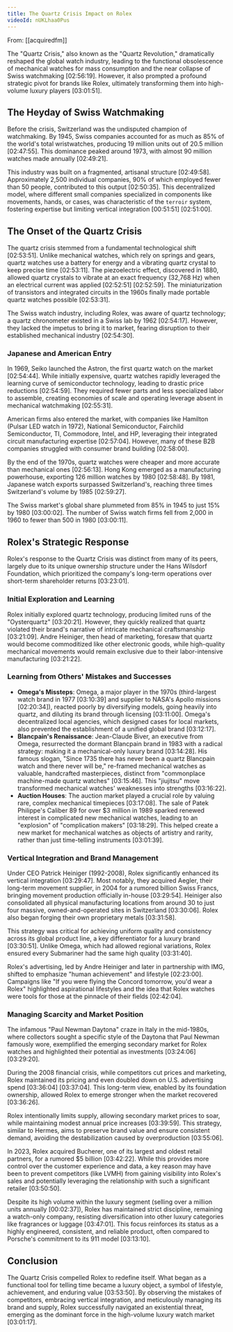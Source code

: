 ```yaml
---
title: The Quartz Crisis Impact on Rolex
videoId: nUKLhaa0Pus
---
```


From: [[acquiredfm]] <br/> 

The "Quartz Crisis," also known as the "Quartz Revolution," dramatically reshaped the global watch industry, leading to the functional obsolescence of mechanical watches for mass consumption and the near collapse of Swiss watchmaking <a class="yt-timestamp" data-t="02:56:19">[02:56:19]</a>. However, it also prompted a profound strategic pivot for brands like Rolex, ultimately transforming them into high-volume luxury players <a class="yt-timestamp" data-t="03:01:51">[03:01:51]</a>.

## The Heyday of Swiss Watchmaking

Before the crisis, Switzerland was the undisputed champion of watchmaking. By 1945, Swiss companies accounted for as much as 85% of the world's total wristwatches, producing 19 million units out of 20.5 million <a class="yt-timestamp" data-t="02:47:55">[02:47:55]</a>. This dominance peaked around 1973, with almost 90 million watches made annually <a class="yt-timestamp" data-t="02:49:21">[02:49:21]</a>.

This industry was built on a fragmented, artisanal structure <a class="yt-timestamp" data-t="02:49:58">[02:49:58]</a>. Approximately 2,500 individual companies, 90% of which employed fewer than 50 people, contributed to this output <a class="yt-timestamp" data-t="02:50:35">[02:50:35]</a>. This decentralized model, where different small companies specialized in components like movements, hands, or cases, was characteristic of the `terroir` system, fostering expertise but limiting vertical integration <a class="yt-timestamp" data-t="00:51:51">[00:51:51]</a> <a class="yt-timestamp" data-t="02:51:00">[02:51:00]</a>.

## The Onset of the Quartz Crisis

The quartz crisis stemmed from a fundamental technological shift <a class="yt-timestamp" data-t="02:53:51">[02:53:51]</a>. Unlike mechanical watches, which rely on springs and gears, quartz watches use a battery for energy and a vibrating quartz crystal to keep precise time <a class="yt-timestamp" data-t="02:53:11">[02:53:11]</a>. The piezoelectric effect, discovered in 1880, allowed quartz crystals to vibrate at an exact frequency (32,768 Hz) when an electrical current was applied <a class="yt-timestamp" data-t="02:52:51">[02:52:51]</a> <a class="yt-timestamp" data-t="02:52:59">[02:52:59]</a>. The miniaturization of transistors and integrated circuits in the 1960s finally made portable quartz watches possible <a class="yt-timestamp" data-t="02:53:31">[02:53:31]</a>.

The Swiss watch industry, including Rolex, was aware of quartz technology; a quartz chronometer existed in a Swiss lab by 1962 <a class="yt-timestamp" data-t="02:54:17">[02:54:17]</a>. However, they lacked the impetus to bring it to market, fearing disruption to their established mechanical industry <a class="yt-timestamp" data-t="02:54:30">[02:54:30]</a>.

### Japanese and American Entry

In 1969, Seiko launched the Astron, the first quartz watch on the market <a class="yt-timestamp" data-t="02:54:44">[02:54:44]</a>. While initially expensive, quartz watches rapidly leveraged the learning curve of semiconductor technology, leading to drastic price reductions <a class="yt-timestamp" data-t="02:54:59">[02:54:59]</a>. They required fewer parts and less specialized labor to assemble, creating economies of scale and operating leverage absent in mechanical watchmaking <a class="yt-timestamp" data-t="02:55:31">[02:55:31]</a>.

American firms also entered the market, with companies like Hamilton (Pulsar LED watch in 1972), National Semiconductor, Fairchild Semiconductor, TI, Commodore, Intel, and HP, leveraging their integrated circuit manufacturing expertise <a class="yt-timestamp" data-t="02:57:04">[02:57:04]</a>. However, many of these B2B companies struggled with consumer brand building <a class="yt-timestamp" data-t="02:58:00">[02:58:00]</a>.

By the end of the 1970s, quartz watches were cheaper and more accurate than mechanical ones <a class="yt-timestamp" data-t="02:56:13">[02:56:13]</a>. Hong Kong emerged as a manufacturing powerhouse, exporting 126 million watches by 1980 <a class="yt-timestamp" data-t="02:58:48">[02:58:48]</a>. By 1981, Japanese watch exports surpassed Switzerland's, reaching three times Switzerland's volume by 1985 <a class="yt-timestamp" data-t="02:59:27">[02:59:27]</a>.

The Swiss market's global share plummeted from 85% in 1945 to just 15% by 1980 <a class="yt-timestamp" data-t="03:00:02">[03:00:02]</a>. The number of Swiss watch firms fell from 2,000 in 1960 to fewer than 500 in 1980 <a class="yt-timestamp" data-t="03:00:11">[03:00:11]</a>.

## Rolex's Strategic Response

Rolex's response to the Quartz Crisis was distinct from many of its peers, largely due to its unique ownership structure under the Hans Wilsdorf Foundation, which prioritized the company's long-term operations over short-term shareholder returns <a class="yt-timestamp" data-t="03:23:01">[03:23:01]</a>.

### Initial Exploration and Learning

Rolex initially explored quartz technology, producing limited runs of the "Oysterquartz" <a class="yt-timestamp" data-t="03:20:21">[03:20:21]</a>. However, they quickly realized that quartz violated their brand's narrative of intricate mechanical craftsmanship <a class="yt-timestamp" data-t="03:21:09">[03:21:09]</a>. Andre Heiniger, then head of marketing, foresaw that quartz would become commoditized like other electronic goods, while high-quality mechanical movements would remain exclusive due to their labor-intensive manufacturing <a class="yt-timestamp" data-t="03:21:22">[03:21:22]</a>.

### Learning from Others' Mistakes and Successes

*   **Omega's Missteps**: Omega, a major player in the 1970s (third-largest watch brand in 1977 <a class="yt-timestamp" data-t="03:10:39">[03:10:39]</a> and supplier to NASA's Apollo missions <a class="yt-timestamp" data-t="02:20:34">[02:20:34]</a>), reacted poorly by diversifying models, going heavily into quartz, and diluting its brand through licensing <a class="yt-timestamp" data-t="03:11:00">[03:11:00]</a>. Omega's decentralized local agencies, which designed cases for local markets, also prevented the establishment of a unified global brand <a class="yt-timestamp" data-t="03:12:17">[03:12:17]</a>.
*   **Blancpain's Renaissance**: Jean-Claude Biver, an executive from Omega, resurrected the dormant Blancpain brand in 1983 with a radical strategy: making it a mechanical-only luxury brand <a class="yt-timestamp" data-t="03:14:28">[03:14:28]</a>. His famous slogan, "Since 1735 there has never been a quartz Blancpain watch and there never will be," re-framed mechanical watches as valuable, handcrafted masterpieces, distinct from "commonplace machine-made quartz watches" <a class="yt-timestamp" data-t="03:15:46">[03:15:46]</a>. This "jiujitsu" move transformed mechanical watches' weaknesses into strengths <a class="yt-timestamp" data-t="03:16:22">[03:16:22]</a>.
*   **Auction Houses**: The auction market played a crucial role by valuing rare, complex mechanical timepieces <a class="yt-timestamp" data-t="03:17:08">[03:17:08]</a>. The sale of Patek Philippe's Caliber 89 for over $3 million in 1989 sparked renewed interest in complicated new mechanical watches, leading to an "explosion" of "complication makers" <a class="yt-timestamp" data-t="03:18:29">[03:18:29]</a>. This helped create a new market for mechanical watches as objects of artistry and rarity, rather than just time-telling instruments <a class="yt-timestamp" data-t="03:01:39">[03:01:39]</a>.

### Vertical Integration and Brand Management

Under CEO Patrick Heiniger (1992-2008), Rolex significantly enhanced its vertical integration <a class="yt-timestamp" data-t="03:29:47">[03:29:47]</a>. Most notably, they acquired Aegler, their long-term movement supplier, in 2004 for a rumored billion Swiss Francs, bringing movement production officially in-house <a class="yt-timestamp" data-t="03:29:54">[03:29:54]</a>. Heiniger also consolidated all physical manufacturing locations from around 30 to just four massive, owned-and-operated sites in Switzerland <a class="yt-timestamp" data-t="03:30:06">[03:30:06]</a>. Rolex also began forging their own proprietary metals <a class="yt-timestamp" data-t="03:31:58">[03:31:58]</a>.

This strategy was critical for achieving uniform quality and consistency across its global product line, a key differentiator for a luxury brand <a class="yt-timestamp" data-t="03:30:51">[03:30:51]</a>. Unlike Omega, which had allowed regional variations, Rolex ensured every Submariner had the same high quality <a class="yt-timestamp" data-t="03:31:40">[03:31:40]</a>.

Rolex's advertising, led by Andre Heiniger and later in partnership with IMG, shifted to emphasize "human achievement" and lifestyle <a class="yt-timestamp" data-t="02:23:00">[02:23:00]</a>. Campaigns like "If you were flying the Concord tomorrow, you'd wear a Rolex" highlighted aspirational lifestyles and the idea that Rolex watches were tools for those at the pinnacle of their fields <a class="yt-timestamp" data-t="02:42:04">[02:42:04]</a>.

### Managing Scarcity and Market Position

The infamous "Paul Newman Daytona" craze in Italy in the mid-1980s, where collectors sought a specific style of the Daytona that Paul Newman famously wore, exemplified the emerging secondary market for Rolex watches and highlighted their potential as investments <a class="yt-timestamp" data-t="03:24:06">[03:24:06]</a> <a class="yt-timestamp" data-t="03:29:20">[03:29:20]</a>.

During the 2008 financial crisis, while competitors cut prices and marketing, Rolex maintained its pricing and even doubled down on U.S. advertising spend <a class="yt-timestamp" data-t="03:36:04">[03:36:04]</a> <a class="yt-timestamp" data-t="03:37:04">[03:37:04]</a>. This long-term view, enabled by its foundation ownership, allowed Rolex to emerge stronger when the market recovered <a class="yt-timestamp" data-t="03:36:26">[03:36:26]</a>.

Rolex intentionally limits supply, allowing secondary market prices to soar, while maintaining modest annual price increases <a class="yt-timestamp" data-t="03:39:59">[03:39:59]</a>. This strategy, similar to Hermes, aims to preserve brand value and ensure consistent demand, avoiding the destabilization caused by overproduction <a class="yt-timestamp" data-t="03:55:06">[03:55:06]</a>.

In 2023, Rolex acquired Bucherer, one of its largest and oldest retail partners, for a rumored $5 billion <a class="yt-timestamp" data-t="03:42:22">[03:42:22]</a>. While this provides more control over the customer experience and data, a key reason may have been to prevent competitors (like LVMH) from gaining visibility into Rolex's sales and potentially leveraging the relationship with such a significant retailer <a class="yt-timestamp" data-t="03:50:50">[03:50:50]</a>.

Despite its high volume within the luxury segment (selling over a million units annually <a class="yt-timestamp" data-t="00:02:37">[00:02:37]</a>), Rolex has maintained strict discipline, remaining a watch-only company, resisting diversification into other luxury categories like fragrances or luggage <a class="yt-timestamp" data-t="03:47:01">[03:47:01]</a>. This focus reinforces its status as a highly engineered, consistent, and reliable product, often compared to Porsche's commitment to its 911 model <a class="yt-timestamp" data-t="03:13:10">[03:13:10]</a>.

## Conclusion

The Quartz Crisis compelled Rolex to redefine itself. What began as a functional tool for telling time became a luxury object, a symbol of lifestyle, achievement, and enduring value <a class="yt-timestamp" data-t="03:53:50">[03:53:50]</a>. By observing the mistakes of competitors, embracing vertical integration, and meticulously managing its brand and supply, Rolex successfully navigated an existential threat, emerging as the dominant force in the high-volume luxury watch market <a class="yt-timestamp" data-t="03:01:17">[03:01:17]</a>.